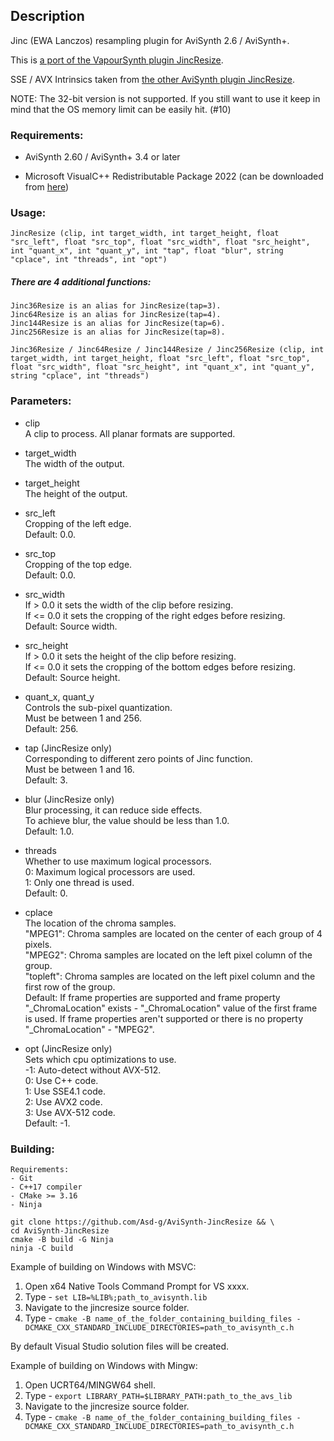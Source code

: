 ## Description

Jinc (EWA Lanczos) resampling plugin for AviSynth 2.6 / AviSynth+.

This is [a port of the VapourSynth plugin JincResize](https://github.com/Kiyamou/VapourSynth-JincResize).

SSE / AVX Intrinsics taken from [the other AviSynth plugin JincResize](https://github.com/AviSynth/jinc-resize).

NOTE: The 32-bit version is not supported. If you still want to use it keep in mind that the OS memory limit can be easily hit. (#10)

### Requirements:

- AviSynth 2.60 / AviSynth+ 3.4 or later

- Microsoft VisualC++ Redistributable Package 2022 (can be downloaded from [here](https://github.com/abbodi1406/vcredist/releases))

### Usage:

```
JincResize (clip, int target_width, int target_height, float "src_left", float "src_top", float "src_width", float "src_height", int "quant_x", int "quant_y", int "tap", float "blur", string "cplace", int "threads", int "opt")
```

##### There are 4 additional functions:
    Jinc36Resize is an alias for JincResize(tap=3).
    Jinc64Resize is an alias for JincResize(tap=4).
    Jinc144Resize is an alias for JincResize(tap=6).
    Jinc256Resize is an alias for JincResize(tap=8).

```
Jinc36Resize / Jinc64Resize / Jinc144Resize / Jinc256Resize (clip, int target_width, int target_height, float "src_left", float "src_top", float "src_width", float "src_height", int "quant_x", int "quant_y", string "cplace", int "threads")
```

### Parameters:

- clip\
    A clip to process. All planar formats are supported.

- target_width\
    The width of the output.

- target_height\
    The height of the output.

- src_left\
    Cropping of the left edge.\
    Default: 0.0.

- src_top\
    Cropping of the top edge.\
    Default: 0.0.

- src_width\
    If > 0.0 it sets the width of the clip before resizing.\
    If <= 0.0 it sets the cropping of the right edges before resizing.\
    Default: Source width.

- src_height\
    If > 0.0 it sets the height of the clip before resizing.\
    If <= 0.0 it sets the cropping of the bottom edges before resizing.\
    Default: Source height.

- quant_x, quant_y\
    Controls the sub-pixel quantization.\
    Must be between 1 and 256.\
    Default: 256.

- tap (JincResize only)\
    Corresponding to different zero points of Jinc function.\
    Must be between 1 and 16.\
    Default: 3.

- blur (JincResize only)\
    Blur processing, it can reduce side effects.\
    To achieve blur, the value should be less than 1.0.\
    Default: 1.0.

- threads\
    Whether to use maximum logical processors.\
    0: Maximum logical processors are used.\
    1: Only one thread is used.\
    Default: 0.

- cplace\
    The location of the chroma samples.\
    "MPEG1": Chroma samples are located on the center of each group of 4 pixels.\
    "MPEG2": Chroma samples are located on the left pixel column of the group.\
    "topleft": Chroma samples are located on the left pixel column and the first row of the group.\
    Default: If frame properties are supported and frame property "_ChromaLocation" exists - "_ChromaLocation" value of the first frame is used.
    If frame properties aren't supported or there is no property "_ChromaLocation" - "MPEG2".

- opt (JincResize only)\
    Sets which cpu optimizations to use.\
    -1: Auto-detect without AVX-512.\
    0: Use C++ code.\
    1: Use SSE4.1 code.\
    2: Use AVX2 code.\
    3: Use AVX-512 code.\
    Default: -1.

### Building:

```
Requirements:
- Git
- C++17 compiler
- CMake >= 3.16
- Ninja
```

```
git clone https://github.com/Asd-g/AviSynth-JincResize && \
cd AviSynth-JincResize
cmake -B build -G Ninja
ninja -C build
```

Example of building on Windows with MSVC:

1. Open x64 Native Tools Command Prompt for VS xxxx.
2. Type - `set LIB=%LIB%;path_to_avisynth.lib`
3. Navigate to the jincresize source folder.
4. Type - `cmake -B name_of_the_folder_containing_building_files -DCMAKE_CXX_STANDARD_INCLUDE_DIRECTORIES=path_to_avisynth_c.h`

By default Visual Studio solution files will be created.

Example of building on Windows with Mingw:

1. Open UCRT64/MINGW64 shell.
2. Type - `export LIBRARY_PATH=$LIBRARY_PATH:path_to_the_avs_lib`
3. Navigate to the jincresize source folder.
4. Type - `cmake -B name_of_the_folder_containing_building_files -DCMAKE_CXX_STANDARD_INCLUDE_DIRECTORIES=path_to_avisynth_c.h`
